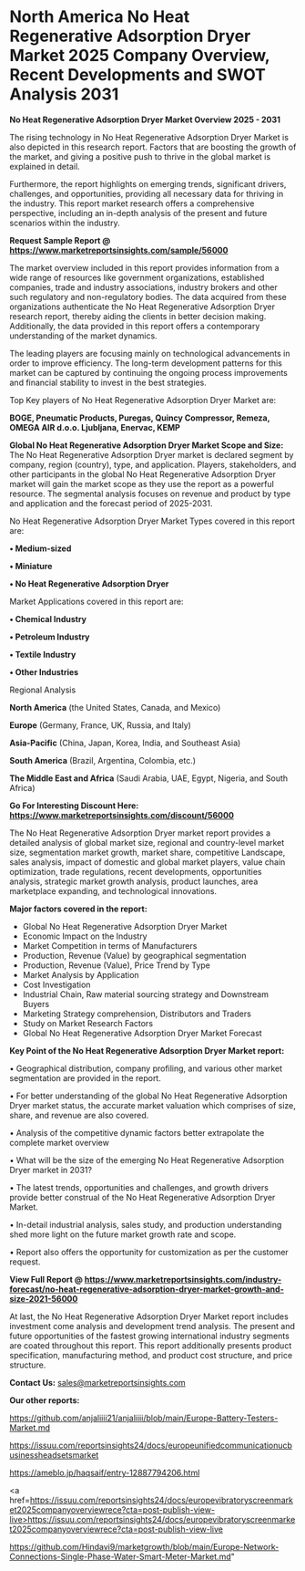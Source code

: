 # North America No Heat Regenerative Adsorption Dryer Market 2025 Company Overview, Recent Developments and SWOT Analysis 2031

<Strong> No Heat Regenerative Adsorption Dryer Market Overview 2025 - 2031</strong>

The rising technology in No Heat Regenerative Adsorption Dryer Market is also depicted in this research report. Factors that are boosting the growth of the market, and giving a positive push to thrive in the global market is explained in detail.

Furthermore, the report highlights on emerging trends, significant drivers, challenges, and opportunities, providing all necessary data for thriving in the industry. This report market research offers a comprehensive perspective, including an in-depth analysis of the present and future scenarios within the industry.

<strong>Request Sample Report @ <a href=https://www.marketreportsinsights.com/sample/56000>https://www.marketreportsinsights.com/sample/56000</a></strong>

The market overview included in this report provides information from a wide range of resources like government organizations, established companies, trade and industry associations, industry brokers and other such regulatory and non-regulatory bodies. The data acquired from these organizations authenticate the No Heat Regenerative Adsorption Dryer research report, thereby aiding the clients in better decision making. Additionally, the data provided in this report offers a contemporary understanding of the market dynamics.

The leading players are focusing mainly on technological advancements in order to improve efficiency. The long-term development patterns for this market can be captured by continuing the ongoing process improvements and financial stability to invest in the best strategies.

Top Key players of No Heat Regenerative Adsorption Dryer Market are:

<strong>BOGE, Pneumatic Products, Puregas, Quincy Compressor, Remeza, OMEGA AIR d.o.o. Ljubljana, Enervac, KEMP</strong>

<strong><b>Global No Heat Regenerative Adsorption Dryer Market Scope and Size:</b></strong>
The No Heat Regenerative Adsorption Dryer market is declared segment by company, region (country), type, and application. Players, stakeholders, and other participants in the global No Heat Regenerative Adsorption Dryer market will gain the market scope as they use the report as a powerful resource. The segmental analysis focuses on revenue and product by type and application and the forecast period of 2025-2031.

No Heat Regenerative Adsorption Dryer Market Types covered in this report are:

<strong>• Medium-sized

• Miniature

• No Heat Regenerative Adsorption Dryer</strong>

Market Applications covered in this report are:

<strong>• Chemical Industry

• Petroleum Industry

• Textile Industry

• Other Industries</strong> 

Regional Analysis

<strong>North America</strong> (the United States, Canada, and Mexico)

<strong>Europe</strong> (Germany, France, UK, Russia, and Italy)

<strong>Asia-Pacific</strong> (China, Japan, Korea, India, and Southeast Asia)

<strong>South America</strong> (Brazil, Argentina, Colombia, etc.)

<strong>The Middle East and Africa</strong> (Saudi Arabia, UAE, Egypt, Nigeria, and South Africa)

<strong>Go For Interesting Discount Here: <a href=https://www.marketreportsinsights.com/discount/56000>https://www.marketreportsinsights.com/discount/56000</a></strong>

The No Heat Regenerative Adsorption Dryer market report provides a detailed analysis of global market size, regional and country-level market size, segmentation market growth, market share, competitive Landscape, sales analysis, impact of domestic and global market players, value chain optimization, trade regulations, recent developments, opportunities analysis, strategic market growth analysis, product launches, area marketplace expanding, and technological innovations.

<strong><b>Major factors covered in the report:</b></strong>
<ul>
  <li>Global No Heat Regenerative Adsorption Dryer Market </li>
  <li>Economic Impact on the Industry</li>
  <li>Market Competition in terms of Manufacturers</li>
  <li>Production, Revenue (Value) by geographical segmentation</li>
  <li>Production, Revenue (Value), Price Trend by Type</li>
  <li>Market Analysis by Application</li>
  <li>Cost Investigation</li>
  <li>Industrial Chain, Raw material sourcing strategy and Downstream Buyers</li>
  <li>Marketing Strategy comprehension, Distributors and Traders</li>
  <li>Study on Market Research Factors</li>
  <li>Global No Heat Regenerative Adsorption Dryer Market Forecast</li>
</ul>

<strong><b>Key Point of the No Heat Regenerative Adsorption Dryer Market report:</b></strong>

• Geographical distribution, company profiling, and various other market segmentation are provided in the report.

• For better understanding of the global No Heat Regenerative Adsorption Dryer market status, the accurate market valuation which comprises of size, share, and revenue are also covered.

• Analysis of the competitive dynamic factors better extrapolate the complete market overview

• What will be the size of the emerging No Heat Regenerative Adsorption Dryer market in 2031?

• The latest trends, opportunities and challenges, and growth drivers provide better construal of the No Heat Regenerative Adsorption Dryer Market.

• In-detail industrial analysis, sales study, and production understanding shed more light on the future market growth rate and scope.

• Report also offers the opportunity for customization as per the customer request.

<strong><b>View Full Report @ <a href=https://www.marketreportsinsights.com/industry-forecast/no-heat-regenerative-adsorption-dryer-market-growth-and-size-2021-56000>https://www.marketreportsinsights.com/industry-forecast/no-heat-regenerative-adsorption-dryer-market-growth-and-size-2021-56000</a></b></strong>


At last, the No Heat Regenerative Adsorption Dryer Market report includes investment come analysis and development trend analysis. The present and future opportunities of the fastest growing international industry segments are coated throughout this report. This report additionally presents product specification, manufacturing method, and product cost structure, and price structure.

<strong>Contact Us:</strong>
sales@marketreportsinsights.com

<strong>Our other reports:</strong>

<a href=https://github.com/anjaliiii21/anjaliiii/blob/main/Europe-Battery-Testers-Market.md>https://github.com/anjaliiii21/anjaliiii/blob/main/Europe-Battery-Testers-Market.md</a>

<a href=https://issuu.com/reportsinsights24/docs/europeunifiedcommunicationucbusinessheadsetsmarket>https://issuu.com/reportsinsights24/docs/europeunifiedcommunicationucbusinessheadsetsmarket</a>

<a href=https://ameblo.jp/haqsaif/entry-12887794206.html>https://ameblo.jp/haqsaif/entry-12887794206.html</a>

<a href=https://issuu.com/reportsinsights24/docs/europevibratoryscreenmarket2025companyoverviewrece?cta=post-publish-view-live>https://issuu.com/reportsinsights24/docs/europevibratoryscreenmarket2025companyoverviewrece?cta=post-publish-view-live</a>

<a href=https://github.com/Hindavi9/marketgrowth/blob/main/Europe-Network-Connections-Single-Phase-Water-Smart-Meter-Market.md>https://github.com/Hindavi9/marketgrowth/blob/main/Europe-Network-Connections-Single-Phase-Water-Smart-Meter-Market.md</a>"
